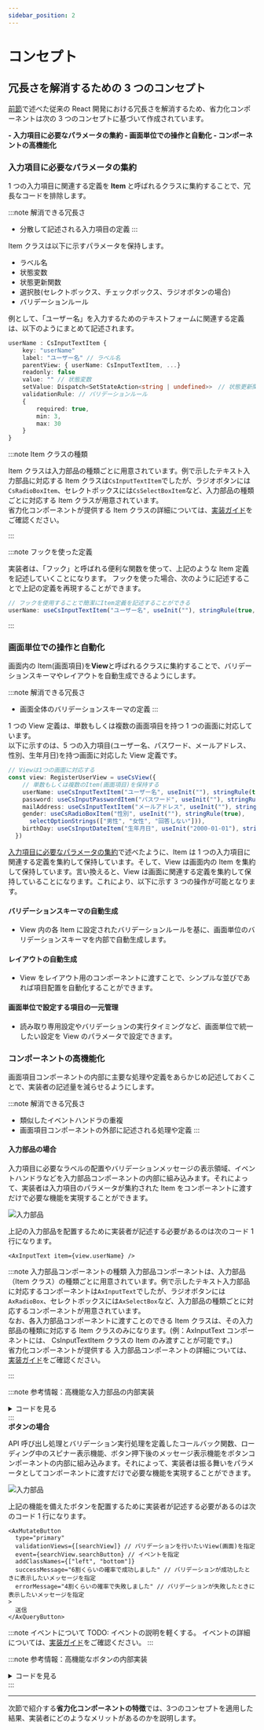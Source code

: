 ```yaml
---
sidebar_position: 2
---
```


# コンセプト

## 冗長さを解消するための 3 つのコンセプト

[前節](./motivation.md)で述べた従来の React 開発における冗長さを解消するため、省力化コンポーネントは次の 3 つのコンセプトに基づいて作成されています。

<strong>
- 入力項目に必要なパラメータの集約
- 画面単位での操作と自動化
- コンポーネントの高機能化
</strong>

### 入力項目に必要なパラメータの集約

1 つの入力項目に関連する定義を<strong> Item </strong>と呼ばれるクラスに集約することで、冗長なコードを排除します。

:::note 解消できる冗長さ

- 分散して記述される入力項目の定義
  :::

Item クラスは以下に示すパラメータを保持します。

- ラベル名
- 状態変数
- 状態更新関数
- 選択肢(セレクトボックス、チェックボックス、ラジオボタンの場合)
- バリデーションルール

例として、「ユーザー名」を入力するためのテキストフォームに関連する定義は、以下のようにまとめて記述されます。

```Typescript
userName : CsInputTextItem {
    key: "userName"
    label: "ユーザー名" // ラベル名
    parentView: { userName: CsInputTextItem, ...}
    readonly: false
    value: "" // 状態変数
    setValue: Dispatch<SetStateAction<string | undefined>>　// 状態更新関数
    validationRule: // バリデーションルール
    {
        required: true,
        min: 3,
        max: 30
    }
}
```

:::note Item クラスの種類

Item クラスは入力部品の種類ごとに用意されています。例で示したテキスト入力部品に対応する Item クラスは`CsInputTextItem`でしたが、ラジオボタンには`CsRadioBoxItem`、セレクトボックスには`CsSelectBoxItem`など、入力部品の種類ごとに対応する Item クラスが用意されています。  
省力化コンポーネントが提供する Item クラスの詳細については、[実装ガイド](../implementation-guide/item-and-component.md)をご確認ください。

:::

:::note フックを使った定義

実装者は、「フック」と呼ばれる便利な関数を使って、上記のような Item 定義を記述していくことになります。
フックを使った場合、次のように記述することで上記の定義を再現することができます。

```Typescript
// フックを使用することで簡潔にItem定義を記述することができる
userName: useCsInputTextItem("ユーザー名", useInit(""), stringRule(true, 3, 30))
```

:::

### 画面単位での操作と自動化

画面内の Item(画面項目)を<strong>View</strong>と呼ばれるクラスに集約することで、バリデーションスキーマやレイアウトを自動生成できるようにします。

:::note 解消できる冗長さ

- 画面全体のバリデーションスキーマの定義
  :::

1 つの View 定義は、単数もしくは複数の画面項目を持つ 1 つの画面に対応しています。  
以下に示すのは、5 つの入力項目(ユーザー名、パスワード、メールアドレス、性別、生年月日)を持つ画面に対応した View 定義です。

```Typescript
// Viewは1つの画面に対応する
const view: RegisterUserView = useCsView({
    // 単数もしくは複数のItem(画面項目)を保持する
    userName: useCsInputTextItem("ユーザー名", useInit(""), stringRule(true, 3, 30)),
    password: useCsInputPasswordItem("パスワード", useInit(""), stringRule(true, 8, 16)),
    mailAddress: useCsInputTextItem("メールアドレス", useInit(""), stringRule(true, 8, 20)),
    gender: useCsRadioBoxItem("性別", useInit(""), stringRule(true),
      selectOptionStrings(["男性", "女性", "回答しない"])),
    birthDay: useCsInputDateItem("生年月日", useInit("2000-01-01"), stringRule(true)),
  })
```

[入力項目に必要なパラメータの集約](#入力項目に必要なパラメータの集約)で述べたように、Item は 1 つの入力項目に関連する定義を集約して保持しています。そして、View は画面内の Item を集約して保持しています。言い換えると、View は画面に関連する定義を集約して保持していることになります。これにより、以下に示す 3 つの操作が可能となります。

#### バリデーションスキーマの自動生成

- View 内の各 Item に設定されたバリデーションルールを基に、画面単位のバリデーションスキーマを内部で自動生成します。

#### レイアウトの自動生成

- View をレイアウト用のコンポーネントに渡すことで、シンプルな並びであれば項目配置を自動化することができます。

#### 画面単位で設定する項目の一元管理

- 読み取り専用設定やバリデーションの実行タイミングなど、画面単位で統一したい設定を View のパラメータで設定できます。

### コンポーネントの高機能化

画面項目コンポーネントの内部に主要な処理や定義をあらかじめ記述しておくことで、実装者の記述量を減らせるようにします。

:::note 解消できる冗長さ

- 類似したイベントハンドラの重複
- 画面項目コンポーネントの外部に記述される処理や定義
  :::

#### <strong>入力部品の場合</strong>

入力項目に必要なラベルの配置やバリデーションメッセージの表示領域、イベントハンドラなどを入力部品コンポーネントの内部に組み込みます。それによって、実装者は入力項目のパラメータが集約された Item をコンポーネントに渡すだけで必要な機能を実現することができます。

![入力部品](/img/input-form.PNG)

上記の入力部品を配置するために実装者が記述する必要があるのは次のコード 1 行になります。

```tsx
<AxInputText item={view.userName} />
```

:::note 入力部品コンポーネントの種類
入力部品コンポーネントは、入力部品（Item クラス）の種類ごとに用意されています。例で示したテキスト入力部品に対応するコンポーネントは`AxInputText`でしたが、ラジオボタンには`AxRadioBox`、セレクトボックスには`AxSelectBox`など、入力部品の種類ごとに対応するコンポーネントが用意されています。  
なお、各入力部品コンポーネントに渡すことのできる Item クラスは、その入力部品の種類に対応する Item クラスのみになります。(例：AxInputText コンポーネントには、 CsInputTextItem クラスの Item のみ渡すことが可能です。)  
省力化コンポーネントが提供する 入力部品コンポーネントの詳細については、[実装ガイド](../implementation-guide/item-and-component.md)をご確認ください。

:::

:::note 参考情報：高機能な入力部品の内部実装

<details>
  <summary>コードを見る</summary>

```tsx
// 高機能なテキスト入力部品
const AxInputText = (props: AxInputTextProps) => {
  // (...省略...)
  return (
      <div>
          {/* ラベルの表示 */}
          <AxLabel label={getLabel(item, showRequiredTag)}></AxLabel>
          <Input
              className={getClassName(props)}
              value={item.value}
              readOnly={item.isReadonly()}
              {/* イベントハンドラの実装 */}
              onChange={(e) => {　
                  item.setValue(e.target.value)
              }}
              {/* ...省略... */}
          />
          {/* バリデーションメッセージの表示 */}
          <ValidationError key={"validation-error-" + item.key} message={item.validationErrorMessage} />
      </div>
  );
}
```

</details>
:::

<br/>
<strong>ボタンの場合</strong>

API 呼び出し処理とバリデーション実行処理を定義したコールバック関数、ローディング中のスピナー表示機能、ボタン押下後のメッセージ表示機能をボタンコンポーネントの内部に組み込みます。それによって、実装者は振る舞いをパラメータとしてコンポーネントに渡すだけで必要な機能を実現することができます。

![入力部品](/img/tmp1.PNG)

上記の機能を備えたボタンを配置するために実装者が記述する必要があるのは次のコード 1 行になります。

```tsx
<AxMutateButton
  type="primary"
  validationViews={[searchView]} // バリデーションを行いたいView(画面)を指定
  event={searchView.searchButton} // イベントを指定
  addClassNames={["left", "bottom"]}
  successMessage="6割くらいの確率で成功しました" // バリデーションが成功したときに表示したいメッセージを指定
  errorMessage="4割くらいの確率で失敗しました" // バリデーションが失敗したときに表示したいメッセージを指定
>
  送信
</AxQueryButton>
```

:::note イベントについて
TODO: イベントの説明を軽くする。
イベントの詳細については、[実装ガイド](../implementation-guide/basic-of-view-and-item.md)をご確認ください。
:::

:::note 参考情報：高機能なボタンの内部実装

<details>
  <summary>コードを見る</summary>

```tsx
// 高機能なボタン
export const AxMutateButton = (props: AxMutateButtonProps<TApiRequest, TApiResponse>) => {
  const { event, validationViews, antdProps } = props;

  // スピナーの表示機能
  useEffect(() => {
    if (!event.isLoading) {
      if (event.isSuccess) {
        event.setResponse();
      } else if (event.isError) {
        event.setError();
      }
    }
  }, [event]);

  // ボタン押下時に実行されるコールバック関数
  const onClick = useCallback(async () => {

    // バリデーション実行処理
    const validationOk = executeValidation(validationViews);

    // (...省略...)

    // API呼び出し処理
    await event.onClick();
  }, [event, validationViews]);

  return (
    <div className={getClassName(props, "button-area")}>
      {/* ボタン押下後のメッセージ */}
      {event.result.isSuccess && props.successMessage && (
        <Alert message={props.successMessage} ... />
      )}
      {/* ...省略... */}

      {/* ボタン */}
      <Button
        loading={event.isLoading}
        onClick={() => onClick()}
        {/* ...省略... */}
      >
        {props.children}
      </Button>
    </div>
  );
};
```

</details>
:::

<hr/>
次節で紹介する<strong>省力化コンポーネントの特徴</strong>では、3つのコンセプトを適用した結果、実装者にどのようなメリットがあるのかを説明します。
